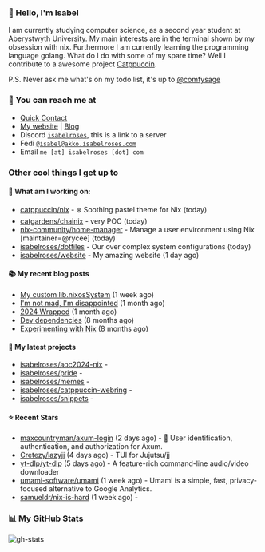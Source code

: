 ### 👋 Hello, I'm Isabel

I am currently studying computer science, as a second year student at Aberystwyth University. My main interests are in the terminal shown by my obsession with nix. Furthermore I am currently learning the programming language golang.
What do I do with some of my spare time? Well I contribute to a awesome project [Catppuccin](https://github.com/catppuccin/catppuccin).

P.S. Never ask me what's on my todo list, it's up to [@comfysage](https://github.com/comfysage)

### 📧 You can reach me at

* [Quick Contact](https://isabel.contact)
* [My website](https://isabelroses.com) | [Blog](https://isabelroses.com/blog)
* Discord [`isabelroses`](https://discord.gg/8RVhHeJH3x), this is a link to a server
* Fedi [`@isabel@akko.isabelroses.com`](https://akko.isabelroses.com/isabel)
* Email `me [at] isabelroses [dot] com`

### Other cool things I get up to

#### 👷 What am I working on:


- [catppuccin/nix](https://github.com/catppuccin/nix) - ❄️ Soothing pastel theme for Nix (today)
- [catgardens/chainix](https://github.com/catgardens/chainix) - very POC (today)
- [nix-community/home-manager](https://github.com/nix-community/home-manager) - Manage a user environment using Nix  [maintainer=@rycee]  (today)
- [isabelroses/dotfiles](https://github.com/isabelroses/dotfiles) - Our over complex system configurations  (today)
- [isabelroses/website](https://github.com/isabelroses/website) - My amazing website (1 day ago)

#### 📚 My recent blog posts

- [My custom lib.nixosSystem](https://isabelroses.com/blog/custom-lib-nixossystem-11) (1 week ago)
- [I&#39;m not mad, I&#39;m disappointed](https://isabelroses.com/blog/im-not-mad-im-disappointed-10) (1 month ago)
- [2024 Wrapped](https://isabelroses.com/blog/2024-wrapped-9) (1 month ago)
- [Dev dependencies](https://isabelroses.com/blog/nix-shells-8) (8 months ago)
- [Experimenting with Nix](https://isabelroses.com/blog/experimenting-with-nix-7) (8 months ago)

#### 🌱 My latest projects

- [isabelroses/aoc2024-nix](https://github.com/isabelroses/aoc2024-nix) - 
- [isabelroses/pride](https://github.com/isabelroses/pride) - 
- [isabelroses/memes](https://github.com/isabelroses/memes) - 
- [isabelroses/catppuccin-webring](https://github.com/isabelroses/catppuccin-webring) - 
- [isabelroses/snippets](https://github.com/isabelroses/snippets) - 

#### ⭐ Recent Stars

- [maxcountryman/axum-login](https://github.com/maxcountryman/axum-login) (2 days ago) - 🪪 User identification, authentication, and authorization for Axum.
- [Cretezy/lazyjj](https://github.com/Cretezy/lazyjj) (4 days ago) - TUI for Jujutsu/jj
- [yt-dlp/yt-dlp](https://github.com/yt-dlp/yt-dlp) (5 days ago) - A feature-rich command-line audio/video downloader
- [umami-software/umami](https://github.com/umami-software/umami) (1 week ago) - Umami is a simple, fast, privacy-focused alternative to Google Analytics.
- [samueldr/nix-is-hard](https://github.com/samueldr/nix-is-hard) (1 week ago) - 


### 📊 My GitHub Stats

![gh-stats](https://github-readme-stats-one-bice.vercel.app/api?username=isabelroses&include_all_commits=true&show_icons=true&bg_color=1e1e2e&text_color=cdd6f4&icon_color=cba6f7&title_color=94e2d5&border_color=313244&role=OWNER,ORGANIZATION_MEMBER)


